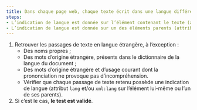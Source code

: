 ```yaml
---
title: Dans chaque page web, chaque texte écrit dans une langue différente de la [langue par défaut](#langue-par-defaut) vérifie-t-il une de ces conditions (hors cas particuliers) ?
steps:
- L’indication de langue est donnée sur l’élément contenant le texte (attribut `lang` et/ou `xml:lang`) ;
- L’indication de langue est donnée sur un des éléments parents (attribut `lang` et/ou `xml:lang`)
---
```


1. Retrouver les passages de texte en langue étrangère, à l’exception :
      * Des noms propres ;
      * Des mots d’origine étrangère, présents dans le dictionnaire de la langue du document ;
      * Des mots d’origine étrangère et d’usage courant dont la prononciation ne provoque pas d’incompréhension.
      * Vérifier que chaque passage de texte retenu possède une indication de langue (attribut `lang` et/ou `xml:lang` sur l’élément lui-même ou l’un de ses parents).
2. Si c’est le cas, **le test est validé**.

